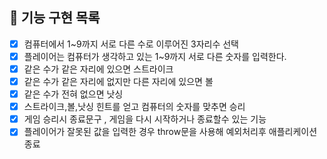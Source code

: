 ## 🚀 기능 구현 목록

- [x] 컴퓨터에서 1~9까지 서로 다른 수로 이루어진 3자리수 선택
- [x] 플레이어는 컴퓨터가 생각하고 있는 1~9까지 서로 다른 숫자를 입력한다.
- [x] 같은 수가 같은 자리에 있으면 스트라이크
- [x] 같은 수가 같은 자리에 없지만 다른 자리에 있으면 볼
- [x] 같은 수가 전혀 없으면 낫싱
- [x] 스트라이크,볼,낫싱 힌트를 얻고 컴퓨터의 숫자를 맞추면 승리
- [x] 게임 승리시 종료문구 , 게임을 다시 시작하거나 종료할수 있는 기능
- [x] 플레이어가 잘못된 값을 입력한 경우 throw문을 사용해 예외처리후 애플리케이션 종료